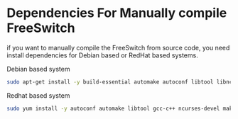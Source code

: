 # Dependencies For Manually compile FreeSwitch
if you want to manually compile the FreeSwitch from source code, you need
install dependencies for Debian based or RedHat based systems.

Debian based system
```bash
sudo apt-get install -y build-essential automake autoconf libtool libncurses5-dev libtiff-dev libjpeg-dev zlib1g-dev libssl-dev libsqlite3-dev libpcre3-dev libspeexdsp-dev libspeex-dev libcurl4-openssl-dev libopus-dev libldns-dev libedit-dev
```

Redhat based system
```bash
sudo yum install -y autoconf automake libtool gcc-c++ ncurses-devel make zlib-devel libjpeg-devel openssl-devel e2fsprogs-devel curl-devel pcre-devel speex-devel sqlite-devel
```
